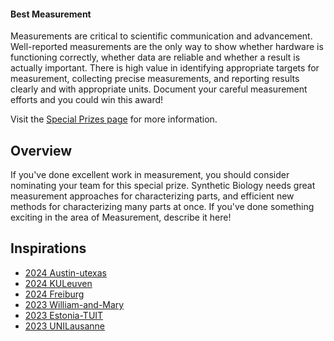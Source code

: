 #### Best Measurement

Measurements are critical to scientific communication and advancement.
Well-reported measurements are the only way to show whether hardware is
functioning correctly, whether data are reliable and whether a result is
actually important. There is high value in identifying appropriate targets for
measurement, collecting precise measurements, and reporting results clearly and
with appropriate units. Document your careful measurement efforts and you could
win this award!

Visit
the [Special Prizes page](https://competition.igem.org/judging/special-prizes) for
more information.

## Overview

If you've done excellent work in measurement, you should consider nominating
your team for this special prize. Synthetic Biology needs great measurement
approaches for characterizing parts, and efficient new methods for
characterizing many parts at once. If you've done something exciting in the area
of Measurement, describe it here!

## Inspirations

- [2024 Austin-utexas](https://2024.igem.wiki/austin-utexas/measurement)
- [2024 KULeuven](https://2024.igem.wiki/kuleuven/measurement)
- [2024 Freiburg](https://2024.igem.wiki/freiburg/measurement)
- [2023 William-and-Mary](https://2023.igem.wiki/william-and-mary/measurement)
- [2023 Estonia-TUIT](https://2023.igem.wiki/estonia-tuit/measurement)
- [2023 UNILausanne](https://2023.igem.wiki/unilausanne/measurement)
